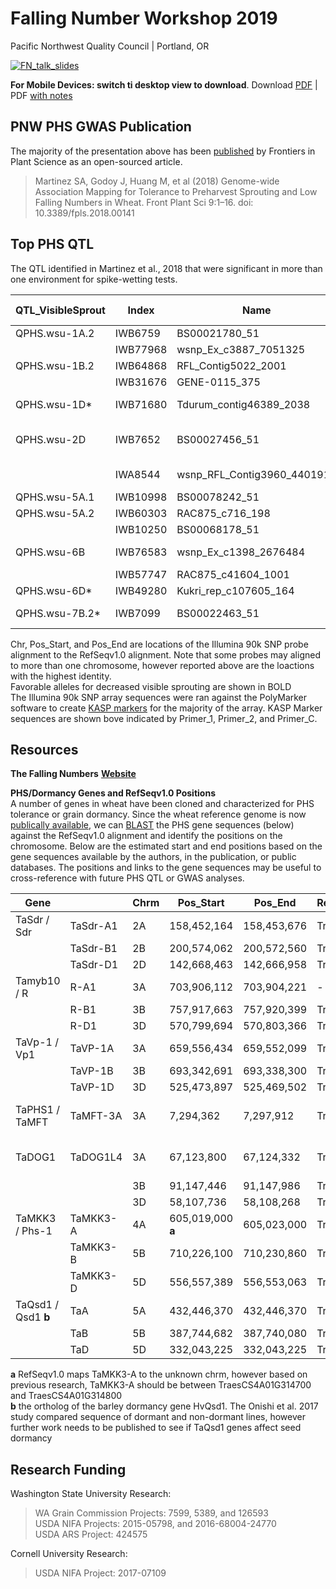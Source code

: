 # Falling Number Workshop 2019  
Pacific Northwest Quality Council | Portland, OR  

[![FN_talk_slides](https://github.com/shantel-martinez/Lab_Resources/blob/master/example_img/SMartinez%20FN%20Workshop%2001.30.2019.png)](https://github.com/shantel-martinez/FNWorkshop2019/blob/master/SMartinez%20FN%20Workshop%2001.30.2019.pdf)

**For Mobile Devices: switch ti desktop view to download**. 
Download [PDF](https://github.com/shantel-martinez/FNWorkshop2019/blob/master/SMartinez%20FN%20Workshop%2001.30.2019.pdf) | PDF [with notes](https://github.com/shantel-martinez/FNWorkshop2019/blob/master/SMartinez%20FN%20Workshop%2001.30.2019%20Notes.pdfs) 

## PNW PHS GWAS Publication  
The majority of the presentation above has been [published](https://www.frontiersin.org/articles/10.3389/fpls.2018.00141/full) by Frontiers in Plant Science as an open-sourced article.   
> Martinez SA, Godoy J, Huang M, et al (2018) Genome-wide Association Mapping for Tolerance to Preharvest Sprouting and Low Falling Numbers in Wheat. Front Plant Sci 9:1–16. doi: 10.3389/fpls.2018.00141 

## Top PHS QTL 
The QTL identified in Martinez et al., 2018 that were significant in more than one environment for spike-wetting tests.   

| QTL_VisibleSprout | Index    | Name                        | Chr   | Pos_Start   | Pos_End     | Environment                | Favorable Allele | Primer_1                  | Primer_2                  | Primer_C                 |
| -------------- | -------- | --------------------------- | ----- | ----------- | ----------- | -------------------------- | ---------------- | ------------------------- | ------------------------- | ------------------------ |
| QPHS.wsu-1A.2  | IWB6759  | BS00021780_51               | 1A    | 591,950,221 | 591,950,321 | P14 d3                     | **A**/G              | acacgacACcaagtgcacA       | acacgacACcaagtgcacG       | ccttcagttgtgagctGtgaG    |
|                | IWB77968 | wsnp_Ex_c3887_7051325       | 1A    | -           | -           | P14 d3                     | **A**/G              | gActCgcCataacTtttgttTcA   | gActCgcCataacTtttgttTcG   | acagagatggaccaacctgG     |
| QPHS.wsu-1B.2  | IWB64868 | RFL_Contig5022_2001         | 1B    | 663,047,736 | 663,047,836 | C14 d4                     | **A**/G              | tgctgctgatcGcgctgT        | tgctgctgatcGcgctgC        | cgtttcacacagttcgcg       |
|                | IWB31676 | GENE-0115_375               | 1A    | 574,831,161 | 574,831,061 | P16 d3                     | **A**/G              | gggtatgggtacagctttataaacA | gggtatgggtacagctttataaacC | agtgcttcataccaccttgC     |
| QPHS.wsu-1D*   | IWB71680 | Tdurum_contig46389_2038     | 3B | 29,355,667  | 29,355,567  | P14, P16 d6, P16 SI        | **A**/G              | agctgcatAtgtttccaaAtacT   | agctgcatAtgtttccaaAtacC   | tcaAaaggCttcttCAaaaaCCAA |
| QPHS.wsu-2D    | IWB7652  | BS00027456_51               | 2D    | 351,983,138 | 351,983,038 | C14 d4, C14 d5, C14 d6, d7 | T/**C**              | -                         | -                         | -                        |
|                | IWA8544  | wsnp_RFL_Contig3960_4401914 | 2D    | 277,937,915 | 277,937,815 | P16 d3, P16 d4, C14 SI     | **A**/G              | ggaatatagatgggaccactagcA  | ggaatatagatgggaccactagcG  | acagataaaaggaaccggcA     |
| QPHS.wsu-5A.1  | IWB10998 | BS00078242_51               | 5A    | 469,612,740 | 469,612,640 | C14 SI                     | T/**C**              | acaccaattgcccttatctaccT   | acaccaattgcccttatctaccC   | aattcttgagggcgtccgag     |
| QPHS.wsu-5A.2  | IWB60303 | RAC875_c716_198             | 5D | 424,663,024 | 424,663,123 | C15 d7                     | A/**G**              | agtctgactggaacatcccA      | agtctgactggaacatcccG      | ggaagttcgagacgtacatattcA |
|                | IWB10250 | BS00068178_51               | 5A    | 540,052,088 | 540,052,188 | P15 d5                     | **T**/C              | catcagtccaagaagacgatgaT   | catcagtccaagaagacgatgaC   | ggtgtctccgtcccaagtac     |
| QPHS.wsu-6B    | IWB76583 | wsnp_Ex_c1398_2676484       | 6B    | 417,238,843 | 417,238,653 | P14 d6, P14 SI, P14 d5     | **A**/G              | tggtttccatgtgaattAgagtcA  | tggtttccatgtgaattAgagtcG  | tgggaaaacaaaggggcgG      |
|                | IWB57747 | RAC875_c41604_1001          | 6B    | 309,775,161 | 309,775,061 | P16 SI                     | **A**/G              | ctgcttcgccacaccacA        | ctgcttcgccacaccacG        | gatggcgaagaacaacaggc     |
| QPHS.wsu-6D*   | IWB49280 | Kukri_rep_c107605_164       | 6D    | -           | -           | P15 d7                     | **A**/G              | GgctgaatggTtgaagtttgataaT | GgctgaatggTtgaagtttgataaC | caaagcatgaaagaaagggagT   |
| QPHS.wsu-7B.2* | IWB7099  | BS00022463_51               | 7B    | 608,810,414 | 608,810,514 | C14 d5, C14 SI, P16 SI     | A/**G**              | gtcagacatgaaagtagttgactcA | gtcagacatgaaagtagttgactcG | tgtaGccagtttcctttgtctcC  |

Chr, Pos_Start, and Pos_End are locations of the Illumina 90k SNP probe alignment to the RefSeqv1.0 alignment. Note that some probes may aligned to more than one chromosome, however reported above are the loactions with the highest identity.  
Favorable alleles for decreased visible sprouting are shown in BOLD  
The Illumina 90k SNP array sequences were ran against the PolyMarker software to create [KASP markers](http://polymarker.tgac.ac.uk/Markdown?md=DesignedPrimers) for the majority of the array. KASP Marker sequences are shown bove indicated by Primer_1, Primer_2, and Primer_C.       

## Resources  
**The Falling Numbers** [**Website**](http://steberlab.org/project7599.php)  

**PHS/Dormancy Genes and RefSeqv1.0 Positions**    
A number of genes in wheat have been cloned and characterized for PHS tolerance or grain dormancy. Since the wheat reference genome is now [publically available](https://www.wheatgenome.org/News/Latest-news/Reference-Sequence), we can [BLAST](https://urgi.versailles.inra.fr/blast_iwgsc/blast.php) the PHS gene sequences (below) against the RefSeqv1.0 alignment and identify the positions on the chromosome. Below are the estimated start and end positions based on the gene sequences available by the authors, in the publication, or public databases. The positions and links to the gene sequences may be useful to cross-reference with future PHS QTL or GWAS analyses.  

| Gene   |  | Chrm | Pos_Start    | Pos_End      | RefSeqv1.0_Gene_Name     | Reference        | Gene_Seq            |
| ------- | ------------ | ---- | ------------ | ------------ | ----------------------------------------- | ---------------------- | ------------------------------------------------------------ |
| TaSdr /    Sdr  | TaSdr-A1     | 2A   | 158,452,164  | 158,453,676  | TraesCS2A01G191400                        | [Zhang et al., 2014](https://link.springer.com/article/10.1007/s11032-013-9935-8)     | [KF021988](http://getentry.ddbj.nig.ac.jp/getentry/na/KF021988?filetype=html) |
|   | TaSdr-B1     | 2B   | 200,574,062  | 200,572,560  | TraesCS2B02G215300                        |                        | [KF021990](http://getentry.ddbj.nig.ac.jp/getentry/na/KF021990?filetype=html) |
|   | TaSdr-D1     | 2D   | 142,668,463  | 142,666,958  | TraesCS2D01G196200                        |                        | [KF021992](http://getentry.ddbj.nig.ac.jp/getentry/na/KF021992?filetype=html) |
| Tamyb10 /  R  | R-A1         | 3A   | 703,906,112  | 703,904,221  | - | [Himi et al., 2011]()      | [AB599721](https://www.ebi.ac.uk/ena/data/view/AB599721)               |
|   | R-B1         | 3B   | 757,917,663  | 757,920,399  | TraesCS3B01G515900                        |                        | [AB191459](https://www.ebi.ac.uk/ena/data/view/AB191459)                 |
|    | R-D1         | 3D   | 570,799,694  | 570,803,366  | TraesCS3D01G468400                        |                        | [AB191460](https://www.ebi.ac.uk/ena/data/view/AB191460)                 |
| TaVp-1 / Vp1      | TaVP-1A      | 3A   | 659,556,434  | 659,552,099  | TraesCS3A01G417300                        | [Yang et al., 2014](https://www.ncbi.nlm.nih.gov/pmc/articles/PMC5097096/)      | [Vp-1A](https://www.ncbi.nlm.nih.gov/gene/?term=Vp-1A) |
|   | TaVP-1B      | 3B   | 693,342,691  | 693,338,300  | TraesCS3B01G452200                        |                        | [AJ400713](http://getentry.ddbj.nig.ac.jp/getentry/na/AJ400713?filetype=html) |
|    | TaVP-1D      | 3D   | 525,473,897  | 525,469,502  | TraesCS3D01G412800                        |                        | [AJ400714](http://getentry.ddbj.nig.ac.jp/getentry/na/AJ400714?filetype=html) |
| TaPHS1 / TaMFT    | TaMFT-3A     | 3A   | 7,294,362    | 7,297,912    | TraesCS3A02G006600                        | [Nakamura et al., 2011](http://www.plantcell.org/content/23/9/3215)  | [G1UE17 ](https://www.uniprot.org/uniprot/G1UE17)                       |
| TaDOG1       | TaDOG1L4     | 3A   | 67,123,800   | 67,124,332   | TraesCS3A01G103500                        | [Ashikawa et al., 2013](http://www.sciencedirect.com/science/article/pii/S0168945213000678) | [AB555729](https://www.ebi.ac.uk/ena/data/view/AB555729)                 |
|   |              | 3B   | 91,147,446   | 91,147,986   | TraesCS3B01G120900                        |                        |                                                              |
|   |              | 3D   | 58,107,736   | 58,108,268   | TraesCS3D01G105800                        |                        |                                                              |
| TaMKK3 / Phs-1    | TaMKK3-A     | 4A   | 605,019,000 **a** | 605,023,000 | TraesCSU01G167000                         | [Torada et al., 2016](http://www.cell.com/current-biology/fulltext/S0960-9822(16)30010-0?_returnURL=http%3A%2F%2Flinkinghub.elsevier.com%2Fretrieve%2Fpii%2FS0960982216300100%3Fshowall%3Dtrue)    | [LC091368](http://getentry.ddbj.nig.ac.jp/getentry/na/LC091368?filetype=html) |
|   | TaMKK3-B     | 5B   | 710,226,100  | 710,230,860  | TraesCS5B01G565100                        |                        |                                                              |
|   | TaMKK3-D     | 5D   | 556,557,389  | 556,553,063  | TraesCS5D01G549600                        |                        | [LC091372](http://getentry.ddbj.nig.ac.jp/getentry/na/LC091372?filetype=html) |
| TaQsd1 / Qsd1 **b**    | TaA          | 5A   | 432,446,370  | 432,446,370  | TraesCS5D01G224200                        | [Onishi et al., 2017](https://doi.org/10.1186/s12864-017-3880-6)    | [Qsd1](https://static-content.springer.com/esm/art%3A10.1186%2Fs12864-017-3880-6/MediaObjects/12864_2017_3880_MOESM2_ESM.zip) |
|    | TaB          | 5B   | 387,744,682  | 387,740,080  | TraesCS5B01G214700                        |                        |                                                              |
|   | TaD          | 5D   | 332,043,225  | 332,043,225  | TraesCS5D01G224200                        |                        |                                                              |  

**a** RefSeqv1.0 maps TaMKK3-A to the unknown chrm, however based on previous research, TaMKK3-A should be between TraesCS4A01G314700 and TraesCS4A01G314800   
**b** the ortholog of the barley dormancy gene HvQsd1. The Onishi et al. 2017 study compared sequence of dormant and non-dormant lines, however further work needs to be published to see if TaQsd1 genes affect seed dormancy

## Research Funding   
Washington State University Research: 
> WA Grain Commission Projects: 7599, 5389, and 126593   
> USDA NIFA Projects: 2015-05798, and 2016-68004-24770   
> USDA ARS Project: 424575

Cornell University Research: 
> USDA NIFA Project: 2017-07109

